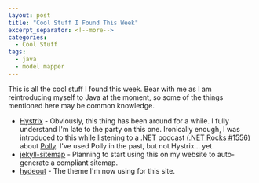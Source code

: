 ```yaml
---
layout: post
title: "Cool Stuff I Found This Week"
excerpt_separator: <!--more-->
categories:
  - Cool Stuff
tags:
  - java
  - model mapper
---
```


This is all the cool stuff I found this week. Bear with me as I am reintroducing myself to Java at the moment, so some of the things mentioned here may be common knowledge.

* [Hystrix](https://github.com/Netflix/Hystrix) - Obviously, this thing has been around for a while. I fully understand I'm late to the party on this one. Ironically enough, I was introduced to this while listening to a .NET podcast [(.NET Rocks #1556)](https://www.dotnetrocks.com/?show=1556) about [Polly](https://github.com/App-vNext/Polly). I've used Polly in the past, but not Hystrix... yet.
* [jekyll-sitemap](https://github.com/jekyll/jekyll-sitemap) - Planning to start using this on my website to auto-generate a compliant sitemap.
* [hydeout](https://github.com/fongandrew/hydeout) - The theme I'm now using for this site.